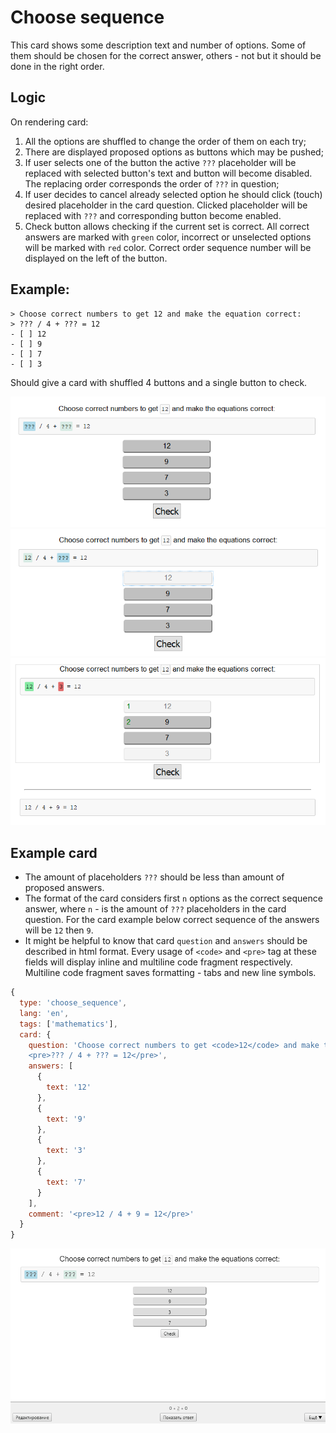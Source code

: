 <!-- @format -->

# Choose sequence

This card shows some description text and number of options. Some of them should be chosen for the correct answer, others - not but it should be done in the right order.

## Logic

On rendering card:

1. All the options are shuffled to change the order of them on each try;
1. There are displayed proposed options as buttons which may be pushed;
1. If user selects one of the button the active `???` placeholder will be replaced with selected button's text and button will become disabled. The replacing order corresponds the order of `???` in question;
1. If user decides to cancel already selected option he should click (touch) desired placeholder in the card question. Clicked placeholder will be replaced with `???` and corresponding button become enabled.
1. Check button allows checking if the current set is correct. All correct answers are marked with `green` color, incorrect or unselected options will be marked with `red` color. Correct order sequence number will be displayed on the left of the button.

## Example:

```
> Choose correct numbers to get 12 and make the equation correct:
> ??? / 4 + ??? = 12
- [ ] 12
- [ ] 9
- [ ] 7
- [ ] 3
```

Should give a card with shuffled 4 buttons and a single button to check.

<img alt="Idea of choose sequence card type" src="./images/3.png">
<img alt="Idea of choose sequence card type" src="./images/2.png">
<img alt="Idea of choose sequence card type" src="./images/1.png">

## Example card

- The amount of placeholders `???` should be less than amount of proposed answers.
- The format of the card considers first `n` options as the correct sequence answer, where `n` - is the amount of `???` placeholders in the card question. For the card example below correct sequence of the answers will be `12` then `9`.
- It might be helpful to know that card `question` and `answers` should be described in html format. Every usage of `<code>` and `<pre>` tag at these fields will display inline and multiline code fragment respectively. Multiline code fragment saves formatting - tabs and new line symbols.

```javascript
{
  type: 'choose_sequence',
  lang: 'en',
  tags: ['mathematics'],
  card: {
    question: 'Choose correct numbers to get <code>12</code> and make the equations correct:<br/>\
    <pre>??? / 4 + ??? = 12</pre>',
    answers: [
      {
        text: '12'
      },
      {
        text: '9'
      },
      {
        text: '3'
      },
      {
        text: '7'
      }
    ],
    comment: '<pre>12 / 4 + 9 = 12</pre>'
  }
}

```

<img alt="Demo of choose sequence card type" src="./images/4.gif">

